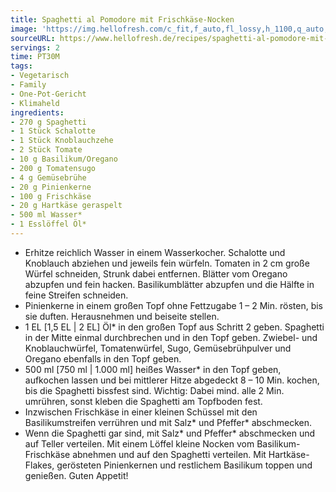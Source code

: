```yaml
---
title: Spaghetti al Pomodore mit Frischkäse-Nocken
image: 'https://img.hellofresh.com/c_fit,f_auto,fl_lossy,h_1100,q_auto,w_2600/hellofresh_s3/image/wurzige-spaghetti-al-pomodoro-a1b63850.jpg'
sourceURL: https://www.hellofresh.de/recipes/spaghetti-al-pomodore-mit-frischkase-nocken-6331c55d6175c2342f0b2d9d
servings: 2
time: PT30M
tags:
- Vegetarisch
- Family
- One-Pot-Gericht
- Klimaheld
ingredients:
- 270 g Spaghetti
- 1 Stück Schalotte
- 1 Stück Knoblauchzehe
- 2 Stück Tomate
- 10 g Basilikum/Oregano
- 200 g Tomatensugo
- 4 g Gemüsebrühe
- 20 g Pinienkerne
- 100 g Frischkäse
- 20 g Hartkäse geraspelt
- 500 ml Wasser*
- 1 Esslöffel Öl*
---
```


- Erhitze reichlich Wasser in einem Wasserkocher.  Schalotte und Knoblauch abziehen und jeweils fein würfeln.  Tomaten in 2 cm große Würfel schneiden, Strunk dabei entfernen.  Blätter vom Oregano abzupfen und fein hacken.  Basilikumblätter abzupfen und die Hälfte in feine Streifen schneiden.
- Pinienkerne in einem großen Topf ohne Fettzugabe 1 – 2 Min. rösten, bis sie duften. Herausnehmen und beiseite stellen.
- 1 EL [1,5 EL | 2 EL] Öl\* in den großen Topf aus Schritt 2 geben. Spaghetti in der Mitte einmal durchbrechen und in den Topf geben. Zwiebel- und Knoblauchwürfel, Tomatenwürfel, Sugo, Gemüsebrühpulver und Oregano ebenfalls in den Topf geben.
- 500 ml [750 ml | 1.000 ml] heißes Wasser\* in den Topf geben, aufkochen lassen und bei mittlerer Hitze abgedeckt 8 – 10 Min. kochen, bis die Spaghetti bissfest sind. Wichtig: Dabei mind. alle 2 Min. umrühren, sonst kleben die Spaghetti am Topfboden fest.
- Inzwischen Frischkäse in einer kleinen Schüssel mit den Basilikumstreifen verrühren und mit Salz\* und Pfeffer\* abschmecken.
- Wenn die Spaghetti gar sind, mit Salz\* und Pfeffer\* abschmecken und auf Teller verteilen.  Mit einem Löffel kleine Nocken vom Basilikum-Frischkäse abnehmen und auf den Spaghetti verteilen. Mit Hartkäse-Flakes, gerösteten Pinienkernen und restlichem Basilikum toppen und genießen.  Guten Appetit!
